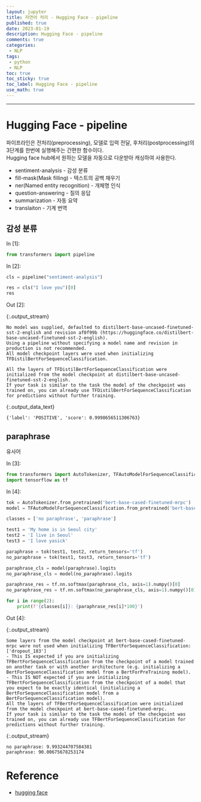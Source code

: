 ```yaml
---
layout: jupyter
title: 자연어 처리 - Hugging Face - pipeline
published: true
date: 2023-01-19
description: Hugging Face - pipeline
comments: true
categories:
 - NLP
tags:
 - python
 - NLP
toc: true
toc_sticky: true
toc_label: Hugging Face - pipeline
use_math: true
---
```

---
# Hugging Face - pipeline

파이프라인은 전처리(preprocessing), 모델로 입력 전달, 후처리(postprocessing)의 3단계를 한번에 실행해주는 간편한 함수이다.  
Hugging face hub에서 원하는 모델을 자동으로 다운받아 캐싱하여 사용한다.

* sentiment-analysis - 감성 분류
* fill-mask(Mask filling) - 텍스트의 공백 채우기
* ner(Named entity recognition) - 개체명 인식
* question-answering - 질의 응답
* summarization - 자동 요약
* translaiton - 기계 번역

## 감성 분류

<div class="in_prompt">
In&nbsp;[1]:
</div>

<div class="input_area" markdown="1">

```python
from transformers import pipeline
```

</div>

<div class="in_prompt">
In&nbsp;[2]:
</div>

<div class="input_area" markdown="1">

```python
cls = pipeline("sentiment-analysis")

res = cls("I love you")[0]
res
```

</div>

<div class="output_prompt">
Out&nbsp;[2]:
</div>

{:.output_stream}

```
No model was supplied, defaulted to distilbert-base-uncased-finetuned-sst-2-english and revision af0f99b (https://huggingface.co/distilbert-base-uncased-finetuned-sst-2-english).
Using a pipeline without specifying a model name and revision in production is not recommended.
All model checkpoint layers were used when initializing TFDistilBertForSequenceClassification.

All the layers of TFDistilBertForSequenceClassification were initialized from the model checkpoint at distilbert-base-uncased-finetuned-sst-2-english.
If your task is similar to the task the model of the checkpoint was trained on, you can already use TFDistilBertForSequenceClassification for predictions without further training.

```




{:.output_data_text}

```
{'label': 'POSITIVE', 'score': 0.9998656511306763}
```



## paraphrase
유사어

<div class="in_prompt">
In&nbsp;[3]:
</div>

<div class="input_area" markdown="1">

```python
from transformers import AutoTokenizer, TFAutoModelForSequenceClassification
import tensorflow as tf
```

</div>

<div class="in_prompt">
In&nbsp;[4]:
</div>

<div class="input_area" markdown="1">

```python
tok = AutoTokenizer.from_pretrained('bert-base-cased-finetuned-mrpc')
model = TFAutoModelForSequenceClassification.from_pretrained('bert-base-cased-finetuned-mrpc')

classes = ['no paraphrase', 'paraphrase']

test1 = 'My home is in Seoul city'
test2 = 'I live in Seoul'
test3 = 'I love yasick'

paraphrase = tok(test1, test2, return_tensors='tf')
no_paraphrase = tok(test1, test3, return_tensors='tf')

paraphrase_cls = model(paraphrase).logits
no_paraphrase_cls = model(no_paraphrase).logits

paraphrase_res = tf.nn.softmax(paraphrase_cls, axis=1).numpy()[0]
no_paraphrase_res = tf.nn.softmax(no_paraphrase_cls, axis=1).numpy()[0]

for i in range(2):
    print(f'{classes[i]}: {paraphrase_res[i]*100}')
```

</div>

<div class="output_prompt">
Out&nbsp;[4]:
</div>

{:.output_stream}

```
Some layers from the model checkpoint at bert-base-cased-finetuned-mrpc were not used when initializing TFBertForSequenceClassification: ['dropout_183']
- This IS expected if you are initializing TFBertForSequenceClassification from the checkpoint of a model trained on another task or with another architecture (e.g. initializing a BertForSequenceClassification model from a BertForPreTraining model).
- This IS NOT expected if you are initializing TFBertForSequenceClassification from the checkpoint of a model that you expect to be exactly identical (initializing a BertForSequenceClassification model from a BertForSequenceClassification model).
All the layers of TFBertForSequenceClassification were initialized from the model checkpoint at bert-base-cased-finetuned-mrpc.
If your task is similar to the task the model of the checkpoint was trained on, you can already use TFBertForSequenceClassification for predictions without further training.

```

{:.output_stream}

```
no paraphrase: 9.993244707584381
paraphrase: 90.00675678253174

```

# Reference

* [hugging face](https://huggingface.co/)
